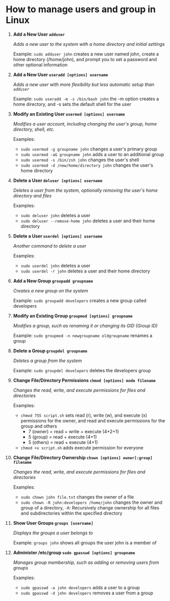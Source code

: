 # How to manage users and group in Linux

1. **Add a New User `adduser`**
    
    _Adds a new user to the system with a home directory and initial settings_
    
    Example: `sudo adduser john` creates a new user named john, create a home directory (/home/john), and prompt you 
   to set a password and other optional information
    

2. **Add a New User `useradd [options] username`**

   _Adds a new user with more flexibility but less automatic setup than `adduser`_

    Example: `sudo useradd -m -s /bin/bash john` the -m option creates a home directory, and -s sets the default 
   shell for the user


3. **Modify an Existing User `usermod [options] username`**

   _Modifies a user account, including changing the user's group, home directory, shell, etc._

    Examples:

    - `sudo usermod -g groupname john` changes a user's primary group
    - `sudo usermod -aG groupname john` adds a user to an additional group
    - `sudo usermod -s /bin/zsh john` changes the user's shell
    - `sudo usermod -d /new/home/directory john` changes the user's home directory


4. **Delete a User `deluser [options] username`**

   _Deletes a user from the system, optionally removing the user's home directory and files_

    Examples:

    - `sudo deluser john` deletes a user
    - `sudo deluser --remove-home john` deletes a user and their home directory


5. **Delete a User `userdel [options] username`**

   _Another command to delete a user_

    Examples:

    - `sudo userdel john` deletes a user
    - `sudo userdel -r john` deletes a user and their home directory


6. **Add a New Group `groupadd groupname`**

   _Creates a new group on the system_

    Example: `sudo groupadd developers` creates a new group called developers


7. **Modify an Existing Group `groupmod [options] groupname`**

   _Modifies a group, such as renaming it or changing its GID (Group ID)_

    Example: `sudo groupmod -n newgroupname oldgroupname` renames a group


8. **Delete a Group `groupdel groupname`**

   _Deletes a group from the system_

    Example: `sudo groupdel developers` deletes the developers group


9. **Change File/Directory Permissions `chmod [options] mode filename`**

   _Changes the read, write, and execute permissions for files and directories_

    Examples:

      - `chmod 755 script.sh` sets read (r), write (w), and execute (x) permissions for the owner, and read and 
        execute permissions for the group and others
        - 7 (owner) = read + write + execute (4+2+1)
        - 5 (group) = read + execute (4+1)
        - 5 (others) = read + execute (4+1)
      - `chmod +x script.sh` adds execute permission for everyone


10. **Change File/Directory Ownership `chown [options] owner[:group] filename`**

      _Changes the read, write, and execute permissions for files and directories_

      Examples:
      - `sudo chown john file.txt` changes the owner of a file
      - `sudo chown -R john:developers /home/john` changes the owner and group of a directory, `-R`: Recursively 
        change ownership for all files and subdirectories within the specified directory


11. **Show User Groups `groups [username]`**

      _Displays the groups a user belongs to_

      Example: `groups john` shows all groups the user john is a member of


12. **Administer /etc/group `sudo gpasswd [options] groupname`**

      _Manages group membership, such as adding or removing users from groups_

      Examples:
      - `sudo gpasswd -a john developers` adds a user to a group
      - `sudo gpasswd -d john developers` removes a user from a group

